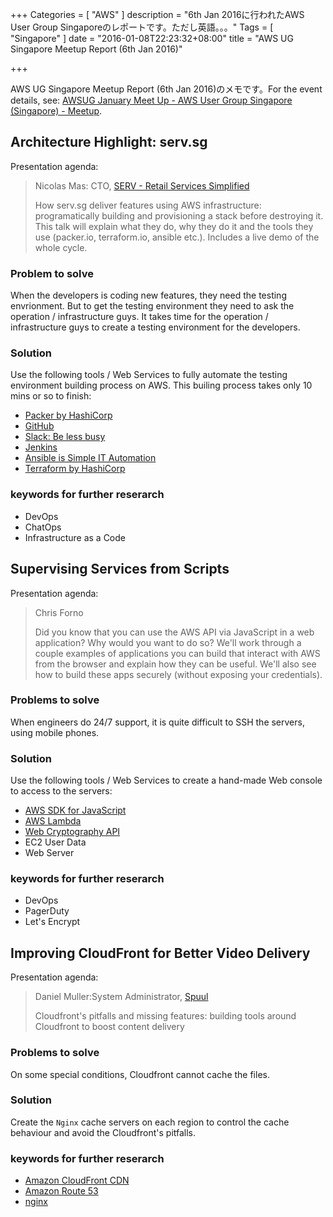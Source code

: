 +++
Categories = [ "AWS" ]
description = "6th Jan 2016に行われたAWS User Group Singaporeのレポートです。ただし英語。。。"
Tags = [ "Singapore" ]
date = "2016-01-08T22:23:32+08:00"
title = "AWS UG Singapore Meetup Report (6th Jan 2016)"

+++

AWS UG Singapore Meetup Report (6th Jan 2016)のメモです。For the event details, see: [AWSUG January Meet Up - AWS User Group Singapore (Singapore) - Meetup](http://www.meetup.com/AWS-SG/events/226964694/).

## Architecture Highlight: serv.sg
Presentation agenda:

> Nicolas Mas: CTO, [SERV - Retail Services Simplified](http://serv.sg/#!home)
>
> How serv.sg deliver features using AWS infrastructure: programatically building and provisioning a stack before destroying it. This talk will explain what they do, why they do it and the tools they use (packer.io, terraform.io, ansible etc.). Includes a live demo of the whole cycle.

### Problem to solve
When the developers is coding new features, they need the testing envrionment. But to get the testing environment they need to ask the operation / infrastructure guys. It takes time for the operation / infrastructure guys to create a testing environment for the developers.

### Solution
Use the following tools / Web Services to fully automate the testing environment building process on AWS. This builing process takes only 10 mins or so to finish:

- [Packer by HashiCorp](https://www.packer.io/)
- [GitHub](https://github.com/)
- [Slack: Be less busy](https://slack.com/)
- [Jenkins](https://jenkins-ci.org/)
- [Ansible is Simple IT Automation](http://www.ansible.com/)
- [Terraform by HashiCorp](https://terraform.io/)

### keywords for further reserarch

- DevOps
- ChatOps
- Infrastructure as a Code

## Supervising Services from Scripts
Presentation agenda:

> Chris Forno
>
> Did you know that you can use the AWS API via JavaScript in a web application? Why would you want to do so? We'll work through a couple examples of applications you can build that interact with AWS from the browser and explain how they can be useful. We'll also see how to build these apps securely (without exposing your credentials).

### Problems to solve
When engineers do 24/7 support, it is quite difficult to SSH the servers, using mobile phones.

### Solution
Use the following tools / Web Services to create a hand-made Web console to access to the servers:

- [AWS SDK for JavaScript](https://aws.amazon.com/sdk-for-browser/)
- [AWS Lambda](https://aws.amazon.com/lambda/)
- [Web Cryptography API](http://www.w3.org/TR/WebCryptoAPI/)
- EC2 User Data
- Web Server

### keywords for further reserarch

- DevOps
- PagerDuty
- Let's Encrypt


##  Improving CloudFront for Better Video Delivery
Presentation agenda:

> Daniel Muller:System Administrator, [Spuul](https://spuul.com/)
>
> Cloudfront's pitfalls and missing features: building tools around Cloudfront to boost content delivery

### Problems to solve
On some special conditions, Cloudfront cannot cache the files.

### Solution
Create the `Nginx` cache servers on each region to control the cache behaviour and avoid the Cloudfront's pitfalls.

### keywords for further reserarch

- [Amazon CloudFront CDN](https://aws.amazon.com/cloudfront/)
- [Amazon Route 53](https://aws.amazon.com/route53/)
- [nginx](http://nginx.org/en/)

